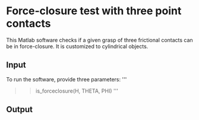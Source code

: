 # Force-closure test with three point contacts

This Matlab software checks if a given grasp of three frictional contacts can be in force-closure. It is customized to cylindrical objects.

## Input

To run the software, provide three parameters:
'''
>>is_forceclosure(H, THETA, PHI)
'''

## Output

